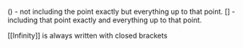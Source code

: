 () - not including the point exactly but everything up to that point.
[] - including that point exactly and everything up to that point.

[[Infinity]] is always written with closed brackets